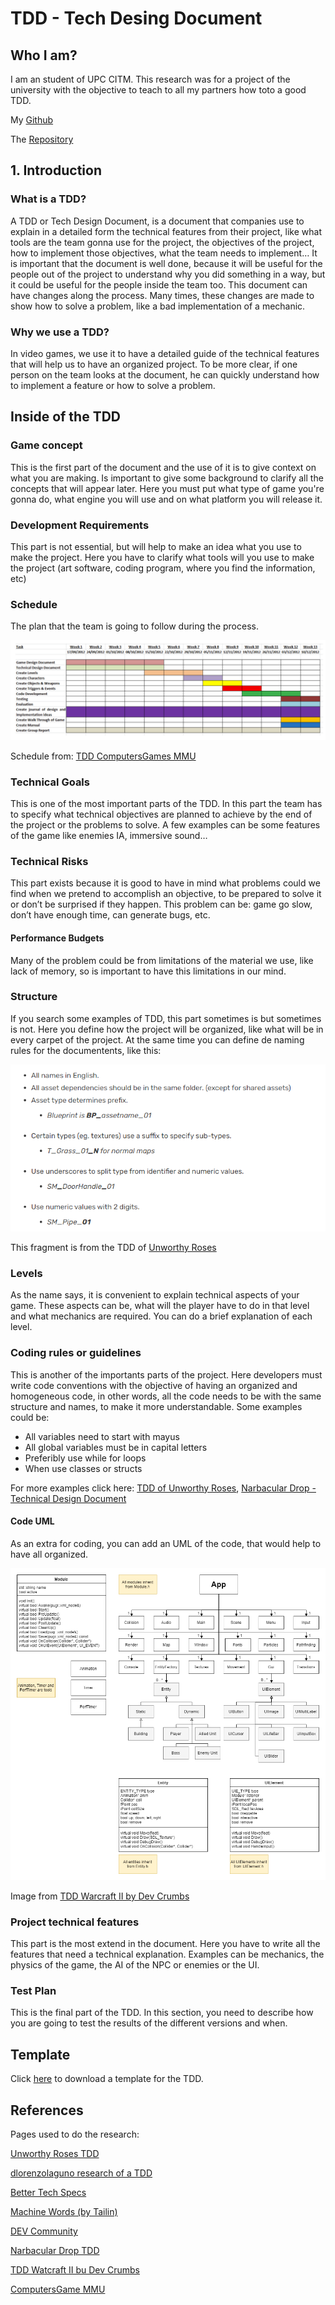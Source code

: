 # TDD - Tech Desing Document

## Who I am?
I am an student of UPC CITM. This research was for a project of the university with the objective to teach to all my partners how toto a good TDD.

My [Github](https://github.com/AndreuMiroSabate)

The [Repository](https://github.com/AndreuMiroSabate/TDD_Technical-Desing-Document)

## 1. Introduction

### What is a TDD?
A TDD or Tech Design Document, is a document that companies use to explain in a detailed form the technical features from their project, like what tools are the team gonna use for the project, the objectives of the project, how to implement those objectives, what the team needs to implement…
It is important that the document is well done, because it will be useful for the people out of the project to understand why you did something in a way, but it could be useful for the people inside the team too.
This document can have changes along the process. Many times, these changes are made to show how to solve a problem, like a bad implementation of a mechanic. 

### Why we use a TDD?
In video games, we use it to have a detailed guide of the technical features that will help us to have an organized project. To be more clear, if one person on the team looks at the document, he can quickly understand how to implement a feature or how to solve a problem.


## Inside of the TDD

### Game concept
This is the first part of the document and the use of it is to give context on what you are making. Is important to give some background to clarify all the concepts that will appear later. Here you must put what type of game you're gonna do, what engine you will use and on what platform you will release it.

### Development Requirements
This part is not essential, but will help to make an idea what you use to make the project. Here you have to clarify what tools will you use to make the project (art software, coding program, where you find the information, etc)

### Schedule
The plan that the team is going to follow during the process.

![shedule](https://github.com/AndreuMiroSabate/TDD_Technical-Desing-Document/blob/a428d07a25587a3a47328405332f235622fc7097/docs/IMAGES/scheme.PNG)

Schedule from: [TDD ComputersGames MMU](https://computergamesmmu.files.wordpress.com/2012/10/technical-design-document-final.pdf)

### Technical Goals
This is one of the most important parts of the TDD. In this part the team has to specify what technical objectives are planned to achieve by the end of the project or the problems to solve. A few examples can be some features of the game like enemies IA, immersive sound…

### Technical Risks
This part exists because it is good to have in mind what problems could we find when we pretend to accomplish an objective, to be prepared to solve it or don’t be surprised if they happen. This problem can be: game go slow, don’t have enough time, can generate bugs, etc. 
#### Performance Budgets
Many of the problem could be from limitations of the material we use, like lack of memory, so is important to have this limitations in our mind.

### Structure
If you search some examples of TDD, this part sometimes is but sometimes is not. Here you define how the project will be organized, like what will be in every carpet of the project. At the same time you can define de naming rules for the documentents, like this:

![roses](https://github.com/AndreuMiroSabate/TDD_Technical-Desing-Document/blob/0fde01561bcef5071bda713a85debecef510f95f/docs/roses.PNG)

This fragment is from the TDD of [Unworthy Roses](https://hell-and-back.fandom.com/wiki/Technical_Design_Document)

### Levels
As the name says, it is convenient to explain technical aspects of your game. These aspects can be, what will the player have to do in that level and what mechanics are required. You can do a brief explanation of each level.

### Coding rules or guidelines
This is another of the importants parts of the project. Here developers must write code conventions with the objective of having an organized and homogeneous code, in other words, all the code needs to be with the same structure and names, to make it more understandable.
Some examples could be:
- All variables need to start with mayus
- All global variables must be in capital letters
- Preferibly use while for loops
- When use classes or structs

For more examples click here: [TDD of Unworthy Roses](https://hell-and-back.fandom.com/wiki/Technical_Design_Document), [Narbacular Drop - Technical Design Document](http://www.nuclearmonkeysoftware.com/documents/narbacular_drop_technical_design_document.pdf)

#### Code UML
As an extra for coding, you can add an UML of the code, that would help to have all organized.


![UML](https://github.com/AndreuMiroSabate/TDD_Technical-Desing-Document/blob/main/docs/IMAGES/general_UML.png)


Image from [TDD Warcraft II by Dev Crumbs]([https://dlorenzolaguno17.github.io/TDD/](https://github.com/DevCrumbs/Warcraft-II/wiki/7.-Tech-Design-Document))

### Project technical features
This part is the most extend in the document. Here you have to write all the features that need a technical explanation. Examples can be mechanics, the physics of the game, the AI of the NPC or enemies or the UI.
  
### Test Plan
This is the final part of the TDD. In this section, you need to describe how you are going to test the results of the different versions and when.

## Template
Click [here](https://github.com/AndreuMiroSabate/TDD_Technical-Desing-Document/blob/4e23ffb87c942d1272b1b7c4ef76704aa7be7082/templates/TDD.docx) to download a template for the TDD.

## References
Pages used to do the research:

[Unworthy Roses TDD](https://hell-and-back.fandom.com/wiki/Technical_Design_Document)

[dlorenzolaguno research of a TDD](https://dlorenzolaguno17.github.io/TDD/)

[Better Tech Specs](https://www.range.co/blog/better-tech-specs)

[Machine Words (by Tailin)](https://medium.com/machine-words/writing-technical-design-docs-71f446e42f2e)

[DEV Community](https://dev.to/mage_ai/how-to-write-technical-design-docs-c02)

[Narbacular Drop TDD](http://www.nuclearmonkeysoftware.com/documents/narbacular_drop_technical_design_document.pdf)

[TDD Watcraft II bu Dev Crumbs](https://github.com/DevCrumbs/Warcraft-II/wiki/7.-Tech-Design-Document)

[ComputersGame MMU](https://computergamesmmu.files.wordpress.com/2012/10/technical-design-document-final.pdf)
